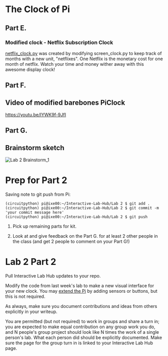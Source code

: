 # The Clock of Pi

## Part E.
### Modified clock - Netflix Subscription Clock

[netflix_clock.py](netflix_clock.py) was created by modifying screen_clock.py to keep track of months with a new unit, "netflixes". One Netflix is the monetary cost for one month of netflix. Watch your time and money wither away with this awesome display clock!

## Part F. 
## Video of modified barebones PiClock

https://youtu.be/IYWK9f-9JfI

## Part G. 
## Brainstorm sketch

![Lab 2 Brainstorm_1](https://user-images.githubusercontent.com/89586838/134098525-b9ef9e30-356c-4c2d-90aa-ce263a1ad449.jpg)

# Prep for Part 2

Saving note to git push from Pi:
```
(circuitpython) pi@ixe00:~/Interactive-Lab-Hub/Lab 2 $ git add .
(circuitpython) pi@ixe00:~/Interactive-Lab-Hub/Lab 2 $ git commit -m 'your commit message here'
(circuitpython) pi@ixe00:~/Interactive-Lab-Hub/Lab 2 $ git push
```

1. Pick up remaining parts for kit.

2. Look at and give feedback on the Part G. for at least 2 other people in the class (and get 2 people to comment on your Part G!)

# Lab 2 Part 2

Pull Interactive Lab Hub updates to your repo.

Modify the code from last week's lab to make a new visual interface for your new clock. You may [extend the Pi](Extending%20the%20Pi.md) by adding sensors or buttons, but this is not required.

As always, make sure you document contributions and ideas from others explicitly in your writeup.

You are permitted (but not required) to work in groups and share a turn in; you are expected to make equal contribution on any group work you do, and N people's group project should look like N times the work of a single person's lab. What each person did should be explicitly documented. Make sure the page for the group turn in is linked to your Interactive Lab Hub page. 



